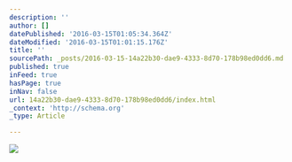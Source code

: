 ```yaml
---
description: ''
author: []
datePublished: '2016-03-15T01:05:34.364Z'
dateModified: '2016-03-15T01:01:15.176Z'
title: ''
sourcePath: _posts/2016-03-15-14a22b30-dae9-4333-8d70-178b98ed0dd6.md
published: true
inFeed: true
hasPage: true
inNav: false
url: 14a22b30-dae9-4333-8d70-178b98ed0dd6/index.html
_context: 'http://schema.org'
_type: Article

---
```

![](https://the-grid-user-content.s3-us-west-2.amazonaws.com/c13f254d-2b39-4997-9430-8630f0334908.png)